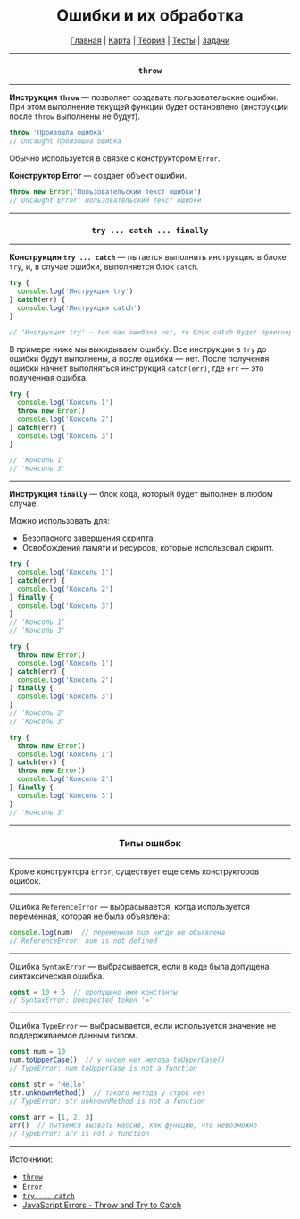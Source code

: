 <div align="center">

# Ошибки и их обработка

[Главная](https://github.com/dollaween/junior-roadmap/)
|
[Карта](/roadmap/README.md)
|
[Теория](/theory/README.md)
|
[Тесты](/tests/README.md)
|
[Задачи](/tasks/README.md)

</div>

---

<div align="center">

### `throw`

</div>

---

**Инструкция `throw`** — позволяет создавать пользовательские ошибки. При этом выполнение текущей функции будет остановлено (инструкции после `throw` выполнены не будут).

```js
throw 'Произошла ошибка'
// Uncaught Произошла ошибка
```

Обычно используется в связке с конструктором `Error`.

**Конструктор Error** — создает объект ошибки.

```js
throw new Error('Пользовательский текст ошибки')
// Uncaught Error: Пользовательский текст ошибки
```

---

<div align="center">

### `try ... catch ... finally`

</div>

---

**Конструкция `try ... catch`** — пытается выполнить инструкцию в блоке `try`, и, в случае ошибки, выполняется блок `catch`.

```js
try {
  console.log('Инструкция try')
} catch(err) {
  console.log('Инструкция catch')
}

// 'Инструкция try' — так как ошибока нет, то блок catch будет проигнорирован
```

В примере ниже мы выкидываем ошибку. Все инструкции в `try` до ошибки будут выполнены, а после ошибки — нет. После получения ошибки начнет выполняться инструкция `catch(err)`, где `err` — это полученная ошибка.
```js
try {
  console.log('Консоль 1')
  throw new Error()
  console.log('Консоль 2')
} catch(err) {
  console.log('Консоль 3')
}

// 'Консоль 1'
// 'Консоль 3'
```

---

**Инструкция `finally`** — блок кода, который будет выполнен в любом случае.

Можно использовать для:
- Безопасного завершения скрипта.
- Освобождения памяти и ресурсов, которые использовал скрипт.

```js
try {
  console.log('Консоль 1')
} catch(err) {
  console.log('Консоль 2')
} finally {
  console.log('Консоль 3')
}
// 'Консоль 1'
// 'Консоль 3'

try {
  throw new Error()
  console.log('Консоль 1')
} catch(err) {
  console.log('Консоль 2')
} finally {
  console.log('Консоль 3')
}
// 'Консоль 2'
// 'Консоль 3'

try {
  throw new Error()
  console.log('Консоль 1')
} catch(err) {
  throw new Error()
  console.log('Консоль 2')
} finally {
  console.log('Консоль 3')
}
// 'Консоль 3'
```

---

<div align="center">

### Типы ошибок

</div>

---

Кроме конструктора `Error`, существует еще семь конструкторов ошибок.

---

Ошибка `ReferenceError` — выбрасывается, когда используется переменная, которая не была объявлена:

```js
console.log(num)  // переменная num нигде не объявлена
// ReferenceError: num is not defined
```

---

Ошибка `SyntaxError` — выбрасывается, если в коде была допущена синтаксическая ошибка.

```js
const = 10 + 5  // пропущено имя константы
// SyntaxError: Unexpected token '='
```

---

Ошибка `TypeError` — выбрасывается, если используется значение не поддерживаемое данным типом.

```js
const num = 10
num.toUpperCase()  // у чисел нет метода toUpperCase()
// TypeError: num.toUpperCase is not a function
```

```js
const str = 'Hello'
str.unknownMethod()  // такого метода у строк нет
// TypeError: str.unknownMethod is not a function
```

```js
const arr = [1, 2, 3]
arr()  // пытаемся вызвать массив, как функцию, что невозможно
// TypeError: arr is not a function
```

---

Источники:
- [`throw`](https://developer.mozilla.org/ru/docs/Web/JavaScript/Reference/Statements/throw)
- [`Error`](https://developer.mozilla.org/ru/docs/Web/JavaScript/Reference/Global_Objects/Error)
- [`try ... catch`](https://developer.mozilla.org/ru/docs/Web/JavaScript/Reference/Statements/try...catch)
- [JavaScript Errors - Throw and Try to Catch](https://www.w3schools.com/js/js_errors.asp)

